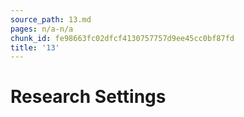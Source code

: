 ```yaml
---
source_path: 13.md
pages: n/a-n/a
chunk_id: fe98663fc02dfcf4130757757d9ee45cc0bf87fd
title: '13'
---
```

# Research Settings
